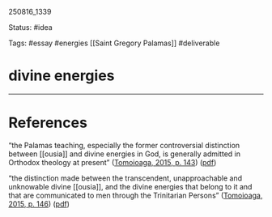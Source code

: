 
250816_1339

Status: #idea

Tags: #essay #energies [[Saint Gregory Palamas]] #deliverable
# divine energies


---
# References
“the Palamas teaching, especially the former controversial distinction between [[ousia]] and divine energies in God, is generally admitted in Orthodox theology at present” ([Tomoioaga, 2015, p. 143](zotero://select/library/items/2C8JPAH7)) ([pdf](zotero://open-pdf/library/items/L9BFMVJT?page=2&annotation=GZ74JHJC))

“the distinction made between the transcendent, unapproachable and unknowable divine [[ousia]], and the divine energies that belong to it and that are communicated to men through the Trinitarian Persons” ([Tomoioaga, 2015, p. 146](zotero://select/library/items/2C8JPAH7)) ([pdf](zotero://open-pdf/library/items/L9BFMVJT?page=5&annotation=ZLQHNCDS))